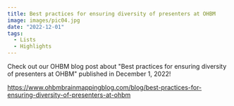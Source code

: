 ```yaml
---
title: Best practices for ensuring diversity of presenters at OHBM
image: images/pic04.jpg
date: "2022-12-01"
tags:
  - Lists
  - Highlights
---
```

Check out our OHBM blog post about "Best practices for ensuring diversity of presenters at OHBM" published in December 1, 2022!

<!-- more -->
https://www.ohbmbrainmappingblog.com/blog/best-practices-for-ensuring-diversity-of-presenters-at-ohbm
